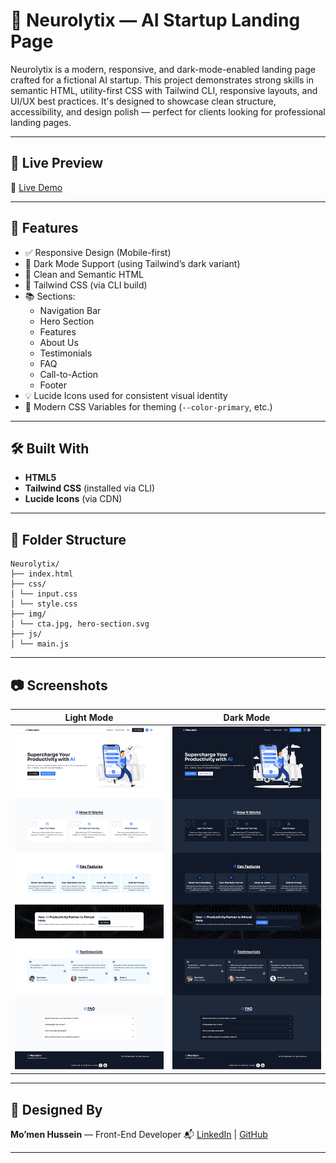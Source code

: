 # 🧠 Neurolytix — AI Startup Landing Page

Neurolytix is a modern, responsive, and dark-mode-enabled landing page crafted for a fictional AI startup. This project demonstrates strong skills in semantic HTML, utility-first CSS with Tailwind CLI, responsive layouts, and UI/UX best practices. It's designed to showcase clean structure, accessibility, and design polish — perfect for clients looking for professional landing pages.

---

## 🚀 Live Preview

🔗 [Live Demo](https://your-live-link.com)

---

## 📌 Features

- ✅ Responsive Design (Mobile-first)
- 🌙 Dark Mode Support (using Tailwind’s dark variant)
- 🎯 Clean and Semantic HTML
- 🎨 Tailwind CSS (via CLI build)
- 📚 Sections:
  - Navigation Bar
  - Hero Section
  - Features
  - About Us
  - Testimonials
  - FAQ
  - Call-to-Action
  - Footer
- 💡 Lucide Icons used for consistent visual identity
- 🧪 Modern CSS Variables for theming (`--color-primary`, etc.)

---

## 🛠️ Built With

- **HTML5**
- **Tailwind CSS** (installed via CLI)
- **Lucide Icons** (via CDN)

---

## 🧩 Folder Structure

```text
Neurolytix/
├── index.html
├── css/
│ └── input.css
│ └── style.css
├── img/
│ └── cta.jpg, hero-section.svg
├── js/
│ └── main.js
```

---

## 📷 Screenshots

| Light Mode | Dark Mode |
|------------|-----------|
| ![light](img/light-mode.png) | ![dark](img/dark-mode.png) |

---

## 🤝 Designed By

**Mo’men Hussein** — Front-End Developer
📬 [LinkedIn](https://www.linkedin.com/in/momen5406) | [GitHub](https://github.com/momen5406)

---